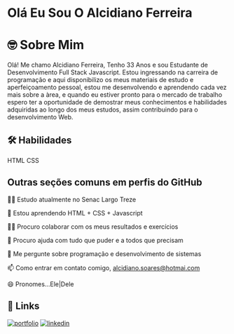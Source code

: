 # Olá Eu Sou O Alcidiano Ferreira


# 🤓 Sobre Mim

Olá! Me chamo Alcidiano Ferreira, Tenho 33 Anos e sou Estudante de Desenvolvimento Full Stack Javascript. Estou ingressando na carreira de programação e aqui disponibilizo os meus materiais de estudo e aperfeiçoamento pessoal,
estou me desenvolvendo e aprendendo cada vez mais sobre a àrea, e quando eu estiver pronto para o mercado de trabalho espero ter a oportunidade de demostrar meus conhecimentos e habilidades adquiridas ao longo dos meus estudos, 
assim contribuindo para o desenvolvimento Web.



## 🛠 Habilidades
HTML
CSS


## Outras seções comuns em perfis do GitHub
👩‍💻 Estudo atualmente no Senac Largo Treze

🧠 Estou aprendendo HTML + CSS + Javascript

👯‍♀️ Procuro colaborar com os meus resultados e exercícios

🤔 Procuro ajuda com tudo que puder e a todos que precisam

💬 Me pergunte sobre programação e desenvolvimento de sistemas

📫 Como entrar em contato comigo, alcidiano.soares@hotmai.com

😄 Pronomes...Ele|Dele


## 🔗 Links
[![portfolio](https://img.shields.io/badge/my_portfolio-000?style=for-the-badge&logo=ko-fi&logoColor=white)](https:https://github.com/Alcidiano/)
[![linkedin](https://img.shields.io/badge/linkedin-0A66C2?style=for-the-badge&logo=linkedin&logoColor=white)](https://www.linkedin.com/in/alcidiano-ferreira-soares-443710143)
